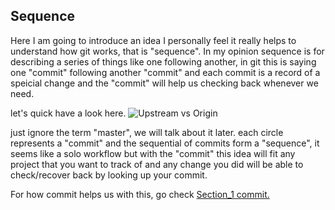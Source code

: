## Sequence


Here I am going to introduce an idea I personally feel it really helps to understand how git works, that is "sequence".
In my opinion sequence is for describing a series of things like one following another, in git this is saying one "commit"
following another "commit" and each commit is a record of a speicial change and the "commit" will help us checking back whenever
we need.

let's quick have a look here.
![Upstream vs Origin](https://github.com/Seven-Bi/GitTut/blob/master/images/solo_branch.png)

just ignore the term "master", we will talk about it later.
each circle represents a "commit" and the sequential of commits form a "sequence", it seems like a solo workflow but with the 
"commit" this idea will fit any project that you want to track of and any change you did will be able to check/recover back by looking 
up your commit.

For how commit helps us with this, go check [Section_1 commit.](./Section_1/2_commit.md)